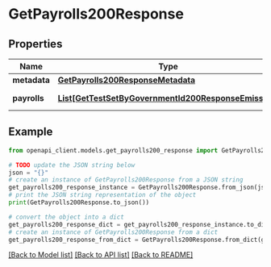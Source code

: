 # GetPayrolls200Response


## Properties

Name | Type | Description | Notes
------------ | ------------- | ------------- | -------------
**metadata** | [**GetPayrolls200ResponseMetadata**](GetPayrolls200ResponseMetadata.md) |  | [optional] 
**payrolls** | [**List[GetTestSetByGovernmentId200ResponseEmission]**](GetTestSetByGovernmentId200ResponseEmission.md) | Array con nóminas | [optional] 

## Example

```python
from openapi_client.models.get_payrolls200_response import GetPayrolls200Response

# TODO update the JSON string below
json = "{}"
# create an instance of GetPayrolls200Response from a JSON string
get_payrolls200_response_instance = GetPayrolls200Response.from_json(json)
# print the JSON string representation of the object
print(GetPayrolls200Response.to_json())

# convert the object into a dict
get_payrolls200_response_dict = get_payrolls200_response_instance.to_dict()
# create an instance of GetPayrolls200Response from a dict
get_payrolls200_response_from_dict = GetPayrolls200Response.from_dict(get_payrolls200_response_dict)
```
[[Back to Model list]](../README.md#documentation-for-models) [[Back to API list]](../README.md#documentation-for-api-endpoints) [[Back to README]](../README.md)


